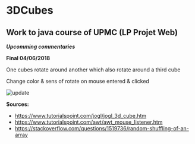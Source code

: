 # 3DCubes

## Work to java course of UPMC (LP Projet Web)

***Upcomming commentaries*** 

**Final 04/06/2018**

One cubes rotate around another which also rotate around a third cube

Change color & sens of rotate on mouse entered & clicked

![update](https://www.zupimages.net/up/18/23/15ey.png)


**Sources:**

 * https://www.tutorialspoint.com/jogl/jogl_3d_cube.htm
 * https://www.tutorialspoint.com/awt/awt_mouse_listener.htm
 * https://stackoverflow.com/questions/1519736/random-shuffling-of-an-array
